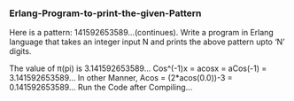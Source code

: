 ### Erlang-Program-to-print-the-given-Pattern
Here is a pattern: 141592653589…(continues). Write a program in Erlang language that takes an integer input N and prints the above pattern upto ‘N’ digits.

The value of π(pi) is 3.141592653589…
Cos^(-1)x = acosx = aCos(-1) = 3.141592653589…
In other Manner,
Acos = (2*acos(0.0))-3 = 0.141592653589…
Run the Code after Compiling...
